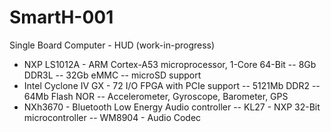 # SmartH-001
Single Board Computer - HUD (work-in-progress)
- NXP LS1012A - ARM Cortex-A53 microprocessor, 1-Core 64-Bit
-- 8Gb DDR3L
-- 32Gb eMMC
-- microSD support
- Intel Cyclone IV GX - 72 I/O FPGA with PCIe support
-- 5121Mb DDR2
-- 64Mb Flash NOR
-- Accelerometer, Gyroscope, Barometer, GPS
- NXh3670 - Bluetooth Low Energy Audio controller
-- KL27 - NXP 32-Bit microcontroller
-- WM8904 - Audio Codec
